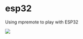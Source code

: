 # esp32

Using mpremote to play with ESP32

![](https://git.hkprog.org/hkps/vscode/vscode-micropython/-/raw/master/screencapture/Screenshot%202025-08-13%20at%2011.05.07%E2%80%AFPM.png?ref_type=heads)

